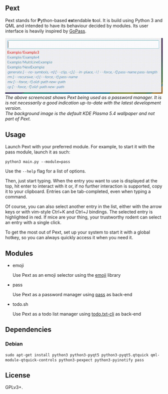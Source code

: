 ## Pext
Pext stands for **P**ython-based **ex**tendable **t**ool. It is build using
Python 3 and QML and intended to have its behaviour decided by modules. Its user
interface is heavily inspired by [GoPass](https://github.com/cortex/gopass).

![Screencast](screencast.gif)  
*The above screencast shows Pext being used as a password manager. It is
is not necessarily a good indication up-to-date with the latest development
version.  
The background image is the default KDE Plasma 5.4 wallpaper and not
part of Pext.*

## Usage
Launch Pext with your preferred module. For example, to start it with the pass
module, launch it as such:

    python3 main.py --module=pass

Use the `--help` flag for a list of options.

Then, just start typing. When the entry you want to use is displayed at the
top, hit enter to interact with it or, if no further interaction is supported,
copy it to your clipboard. Entries can be tab-completed, even when typing a
command.

Of course, you can also select another entry in the list, either with the
arrow keys or with vim-style Ctrl+K and Ctrl+J bindings. The selected entry is
highlighted in red. If mice are your thing, your trustworthy rodent can select
an entry with a single click.

To get the most out of Pext, set up your system to start it with a global
hotkey, so you can always quickly access it when you need it.

## Modules
- emoji

    Use Pext as an emoji selector using the [emoji](https://pypi.python.org/pypi/emoji/0.3.9) library

- pass

	Use Pext as a password manager using [pass](https://www.passwordstore.org/) as back-end

- todo.sh

	Use Pext as a todo list manager using [todo.txt-cli](https://github.com/ginatrapani/todo.txt-cli) as back-end

## Dependencies
### Debian

    sudo apt-get install python3 python3-pyqt5 python3-pyqt5.qtquick qml-module-qtquick-controls python3-pexpect python3-pyinotify pass

## License
GPLv3+.
